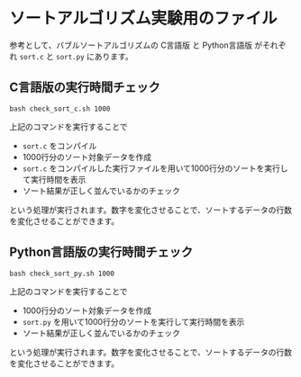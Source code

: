 # ソートアルゴリズム実験用のファイル

参考として、バブルソートアルゴリズムの C言語版 と Python言語版 がそれぞれ `sort.c` と `sort.py` にあります。

## C言語版の実行時間チェック

```
bash check_sort_c.sh 1000
```

上記のコマンドを実行することで
- `sort.c` をコンパイル
- 1000行分のソート対象データを作成
- `sort.c` をコンパイルした実行ファイルを用いて1000行分のソートを実行して実行時間を表示
- ソート結果が正しく並んでいるかのチェック

という処理が実行されます。数字を変化させることで、ソートするデータの行数を変化させることができます。

## Python言語版の実行時間チェック

```
bash check_sort_py.sh 1000
```

上記のコマンドを実行することで
- 1000行分のソート対象データを作成
- `sort.py` を用いて1000行分のソートを実行して実行時間を表示
- ソート結果が正しく並んでいるかのチェック

という処理が実行されます。数字を変化させることで、ソートするデータの行数を変化させることができます。
